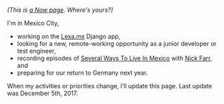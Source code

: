 <!-- 
.. title: What I'm doing at the moment
.. slug: now
.. date: 2016-06-22 17:44:06 UTC-05:00
.. tags: 
.. category: 
.. link: 
.. description: 
.. type: text
-->

*(This is [a Now page](http://nownownow.com/about). Where's yours?)*


I'm in Mexico City,

- working on the [Lexa.mx](https://www.lexa.mx/) Django app,
- looking for a new, remote-working opportunity as a junior developer or test engineer, 
- recording episodes of [Several Ways To Live In Mexico](https://severalwaystolive.com/) with [Nick Farr](https://twitter.com/Nickf4rr), and
- preparing for our return to Germany next year.


<!-- - producing new episodes of [Tacos und Limetten](http://tacosundlimetten.de/) and [Cultural Comments](http://podcast.c3s.cc/), -->
<!-- - reading [The Kingkiller Chronicle](https://en.wikipedia.org/wiki/The_Kingkiller_Chronicle), and -->
<!-- - working on a new, Django-based version of [Reggae CDMX](https://reggae-cdmx.com), -->
<!-- - reading the phenomenal *[Expanse](https://en.wikipedia.org/wiki/The_Expanse_(novel_series))* series by James S. A. Corey, and -->
<!-- - still studying [Test-Driven Development](http://www.obeythetestinggoat.com/).-->
<!-- - reading book 3 of the [Three body problem](https://en.wikipedia.org/wiki/The_Three-Body_Problem_(novel)) trilogy,-->


When my activities or priorities change, I’ll update this page. Last update was December 5th, 2017.
